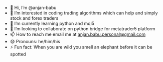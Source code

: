 - 👋 Hi, I’m @anjan-babu
- 👀 I’m interested in coding trading algorithms which can help and simply stock and forex traders
- 🌱 I’m currently learning python and mql5
- 💞️ I’m looking to collaborate on python bridge for metatrader5 platform
- 📫 How to reach me email me at anjan.babu.personal@gmail.com
- 😄 Pronouns: he/him/his
- ⚡ Fun fact: When you are wild you smell an elephant before it can be spotted

